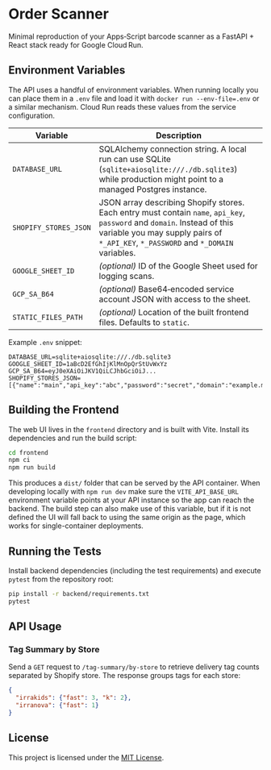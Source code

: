 # Order Scanner

Minimal reproduction of  your Apps‑Script barcode scanner as a FastAPI + React stack ready for Google Cloud Run.

## Environment Variables

The API uses a handful of environment variables.  When running locally you can
place them in a `.env` file and load it with `docker run --env-file=.env` or a
similar mechanism.  Cloud Run reads these values from the service configuration.

| Variable | Description |
| --- | --- |
| `DATABASE_URL` | SQLAlchemy connection string.  A local run can use SQLite (`sqlite+aiosqlite:///./db.sqlite3`) while production might point to a managed Postgres instance. |
| `SHOPIFY_STORES_JSON` | JSON array describing Shopify stores.  Each entry must contain `name`, `api_key`, `password` and `domain`.  Instead of this variable you may supply pairs of `*_API_KEY`, `*_PASSWORD` and `*_DOMAIN` variables. |
| `GOOGLE_SHEET_ID` | *(optional)* ID of the Google Sheet used for logging scans. |
| `GCP_SA_B64` | *(optional)* Base64‑encoded service account JSON with access to the sheet. |
| `STATIC_FILES_PATH` | *(optional)* Location of the built frontend files. Defaults to `static`. |

Example `.env` snippet:

```dotenv
DATABASE_URL=sqlite+aiosqlite:///./db.sqlite3
GOOGLE_SHEET_ID=1aBcD2EfGhIjKlMnOpQrStUvWxYz
GCP_SA_B64=eyJ0eXAiOiJKV1QiLCJhbGciOiJ...
SHOPIFY_STORES_JSON=[{"name":"main","api_key":"abc","password":"secret","domain":"example.myshopify.com"}]
```

## Building the Frontend

The web UI lives in the `frontend` directory and is built with Vite.  Install
its dependencies and run the build script:

```bash
cd frontend
npm ci
npm run build
```

This produces a `dist/` folder that can be served by the API container.  When
developing locally with `npm run dev` make sure the `VITE_API_BASE_URL`
environment variable points at your API instance so the app can reach the
backend. The build step can also make use of this variable, but if it is not
defined the UI will fall back to using the same origin as the page, which works
for single-container deployments.

## Running the Tests

Install backend dependencies (including the test requirements) and execute `pytest` from the repository root:

```bash
pip install -r backend/requirements.txt
pytest
```

## API Usage

### Tag Summary by Store

Send a `GET` request to `/tag-summary/by-store` to retrieve delivery tag counts
separated by Shopify store. The response groups tags for each store:

```json
{
  "irrakids": {"fast": 3, "k": 2},
  "irranova": {"fast": 1}
}
```

## License

This project is licensed under the [MIT License](LICENSE).
